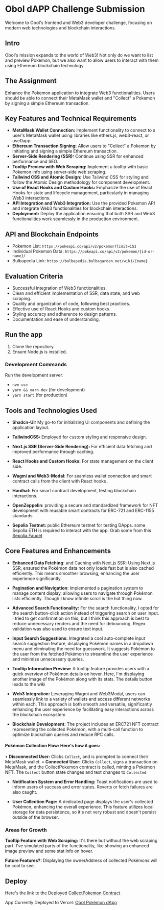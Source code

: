 # Obol dAPP Challenge Submission

Welcome to Obol's frontend and Web3 developer challenge, focusing on modern web technologies and blockchain interactions.

## Intro

Obol's mission expands to the world of Web3! Not only do we want to list and preview Pokemon, but we also want to allow users to interact with them using Ethereum blockchain technology.

## The Assignment

Enhance the Pokemon application to integrate Web3 functionalities. Users should be able to connect their MetaMask wallet and "Collect" a Pokemon by signing a simple Ethereum transaction.

## Key Features and Technical Requirements

- **MetaMask Wallet Connection:** Implement functionality to connect to a user's MetaMask wallet using libraries like ethers.js, web3-react, or useDapp.
- **Ethereum Transaction Signing:** Allow users to "Collect" a Pokemon by initiating and signing a simple Ethereum transaction.
- **Server-Side Rendering (SSR):** Continue using SSR for enhanced performance and SEO.
- **Tooltip Preview with Web Scraping:** Implement a tooltip with basic Pokemon info using server-side web scraping.
- **Tailwind CSS and Atomic Design:** Use Tailwind CSS for styling and follow the Atomic Design methodology for component development.
- **Use of React Hooks and Custom Hooks:** Emphasize the use of React Hooks for state and lifecycle management, particularly in managing Web3 interactions.
- **API Integration and Web3 Integration:** Use the provided Pokemon API and integrate Web3 functionalities for blockchain interactions.
- **Deployment:** Deploy the application ensuring that both SSR and Web3 functionalities work seamlessly in the production environment.

## API and Blockchain Endpoints

- Pokemon List: `https://pokeapi.co/api/v2/pokemon?limit=151`
- Individual Pokemon Data: `https://pokeapi.co/api/v2/pokemon/{id-or-name}/`
- Bulbapedia Link: `https://bulbapedia.bulbagarden.net/wiki/{name}`

## Evaluation Criteria

- Successful integration of Web3 functionalities.
- Clean and efficient implementation of SSR, data state, and web scraping.
- Quality and organization of code, following best practices.
- Effective use of React Hooks and custom hooks.
- Styling accuracy and adherence to design patterns.
- Documentation and ease of understanding.

## Run the app

1. Clone the repository.
2. Ensure Node.js is installed.

### Development Commands

Run the development server:

- `nvm use`
- `yarn && yarn dev` (for development)
- `yarn start` (for production)

## Tools and Technologies Used

- **Shadcn-UI:** My go-to for initializing UI components and defining the application layout.

- **TailwindCSS:** Employed for custom styling and responsive design.

- **Next.js SSR (Server-Side Rendering):** For efficient data fetching and improved performance through caching.

- **React Hooks and Custom Hooks:** For state management on the client side.

- **Wagmi and Web3-Modal:** For seamless wallet connection and smart contract calls from the client with React hooks .

- **Hardhat:** For smart contract development, testing blockchain interactions.

- **OpenZeppelin:** providing a secure and standardized framework for NFT development with reusable smart contracts for ERC-721 and ERC-1155 standards

- **Sepolia Testnet:** public Ethereum testnet for testing DApps. some Sepolia ETH is required to interact with the app. Grab some from this [Sepolia Faucet](https://sepoliafaucet.com/)

## Core Features and Enhancements

- **Enhanced Data Fetching:** and Caching with Next.js SSR: Using Next.js SSR, ensured the Pokémon data not only loads fast but is also cached efficiently. This means smoother browsing, enhancing the user experience significantly.

- **Pagination and Navigation:** Implemented a pagination system to manage content display, allowing users to navigate through Pokémon lists efficiently. Though I know infinite scroll is the hot thing now.

- **Advanced Search Functionality:** For the search functionality, I opted for the search button-click action instead of triggering search on user input. I tried to get confirmation on this, but I think this approach is best to reduce unnecessary renders and the need for debouncing. Regex validation was also used to ensure text input.

- **Input Search Suggestions:** Integrated a cool auto-complete input search suggestion feature, displaying Pokémon names in a dropdown menu and eliminating the need for guesswork. It suggests Pokémon to the user from the fetched Pokémon to streamline the user experience and minimize unnecessary queries.

- **Tooltip Information Preview:** A tooltip feature provides users with a quick overview of Pokémon details on hover. Here, I'm displaying another image of the Pokémon along with its stats. The details button leads to the wiki

- **Web3 Integration:** Leveraging Wagmi and Web3Modal, users can seamlessly link to a variety of wallets and access different networks within each. This approach is both smooth and versatile, significantly enhancing the user experience by facilitating easy interactions across the blockchain ecosystem.

- **Blockchain Development:** The project includes an ERC721 NFT contract representing the collected Pokémon, with a multi-call function to optimize blockchain queries and reduce RPC calls.

#### Pokémon Collection Flow: Here's how it goes:

• **Disconnected User:** Clicks `Collect`, and is prompted to connect their MetaMask wallet.
• **Connected User:** Clicks `Collect`, signs a transaction on MetaMask, and the CollectPokemon contract is called, minting a Pokémon NFT. The `Collect` button state changes and text changes to `Collected`

- **Notification System and Error Handling:** Toast notifications are used to inform users of success and error states. Reverts or fetch failures are also caught.

- **User Collection Page:** A dedicated page displays the user's collected Pokémon, enhancing the overall experience. This feature utilizes local storage for data persistence, so it's not very robust and doesn't persist outside of the browser.

### Areas for Growth

**Tooltip Feature with Web Scraping:** It's there but without the web scraping part. I've simulated parts of the functionality, like showing an enhanced image preview and some stat info on hover.

**Future Features?:** Displaying the ownerAddress of collected Pokémons will be cool to see.

## Deploy

Here's the link to the Deployed [CollectPokemon Contract](https://etherscan.io/address/0x5FdD5f2c795628BA28ec64DBf19c20DaE1911385)

App Currently Deployed to Vercel: [Obol Pokèmon dApp](https://williamslsy-obol-d-app-challenge.vercel.app/)
